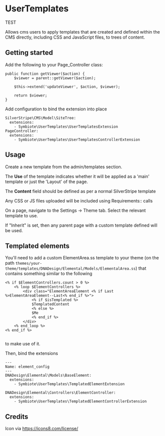 # UserTemplates

TEST

Allows cms users to apply templates that are created and defined within the
CMS directly, including CSS and JavaScript files, to trees of content. 

## Getting started

Add the following to your Page\_Controller class:

    public function getViewer($action) {
        $viewer = parent::getViewer($action);

		$this->extend('updateViewer', $action, $viewer);

        return $viewer;
    }


Add configuration to bind the extension into place

```
SilverStripe\CMS\Model\SiteTree:
  extensions: 
    - Symbiote\UserTemplates\UserTemplatesExtension
PageController:
  extensions:
    - Symbiote\UserTemplates\UserTemplatesControllerExtension
```

## Usage

Create a new template from the admin/templates section.

The **Use** of the template indicates whether it will be applied as a 'main'
template or just the 'Layout' of the page.

The **Content** field should be defined as per a normal SilverStripe template

Any CSS or JS files uploaded will be included using Requirements:: calls


On a page, navigate to the Settings -> Theme tab. Select the relevant template
to use.

If "Inherit" is set, then any parent page with a custom template defined will
be used.


## Templated elements

You'll need to add a custom ElementArea.ss template to your theme (on the path
`themes/your-theme/templates/DNADesign/Elemental/Models/ElementalArea.ss`) 
that contains something similar to the following

```
<% if $ElementControllers.count > 0 %>
    <% loop $ElementControllers %>
        <div class="ElementAreaElement <% if Last %>ElementAreaElement--Last<% end_if %>">
            <% if $isTemplated %>
            $TemplatedContent
            <% else %>
            $Me
            <% end_if %>
        </div>
    <% end_loop %>
<% end_if %>


```

to make use of it. 

Then, bind the extensions

```
---
Name: element_config
---
DNADesign\Elemental\Models\BaseElement:
  extensions:
    - Symbiote\UserTemplates\TemplatedElementExtension

DNADesign\Elemental\Controllers\ElementController:
  extensions:
    - Symbiote\UserTemplates\TemplatedElementControllerExtension
```

## Credits

Icon via https://icons8.com/license/
